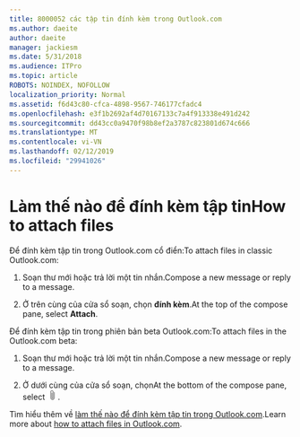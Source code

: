 ```yaml
---
title: 8000052 các tập tin đính kèm trong Outlook.com
ms.author: daeite
author: daeite
manager: jackiesm
ms.date: 5/31/2018
ms.audience: ITPro
ms.topic: article
ROBOTS: NOINDEX, NOFOLLOW
localization_priority: Normal
ms.assetid: f6d43c80-cfca-4898-9567-746177cfadc4
ms.openlocfilehash: e3f1b2692af4d70167133c7a4f913338e491d242
ms.sourcegitcommit: dd43cc0a9470f98b8ef2a3787c823801d674c666
ms.translationtype: MT
ms.contentlocale: vi-VN
ms.lasthandoff: 02/12/2019
ms.locfileid: "29941026"
---
```

# <a name="how-to-attach-files"></a><span data-ttu-id="6d72d-102">Làm thế nào để đính kèm tập tin</span><span class="sxs-lookup"><span data-stu-id="6d72d-102">How to attach files</span></span>

<span data-ttu-id="6d72d-103">Để đính kèm tập tin trong Outlook.com cổ điển:</span><span class="sxs-lookup"><span data-stu-id="6d72d-103">To attach files in classic Outlook.com:</span></span>
  
1. <span data-ttu-id="6d72d-104">Soạn thư mới hoặc trả lời một tin nhắn.</span><span class="sxs-lookup"><span data-stu-id="6d72d-104">Compose a new message or reply to a message.</span></span>
    
2. <span data-ttu-id="6d72d-105">Ở trên cùng của cửa sổ soạn, chọn **đính kèm**.</span><span class="sxs-lookup"><span data-stu-id="6d72d-105">At the top of the compose pane, select **Attach**.</span></span> 
    
<span data-ttu-id="6d72d-106">Để đính kèm tập tin trong phiên bản beta Outlook.com:</span><span class="sxs-lookup"><span data-stu-id="6d72d-106">To attach files in the Outlook.com beta:</span></span>
  
1. <span data-ttu-id="6d72d-107">Soạn thư mới hoặc trả lời một tin nhắn.</span><span class="sxs-lookup"><span data-stu-id="6d72d-107">Compose a new message or reply to a message.</span></span>
    
2. <span data-ttu-id="6d72d-108">Ở dưới cùng của cửa sổ soạn, chọn</span><span class="sxs-lookup"><span data-stu-id="6d72d-108">At the bottom of the compose pane, select</span></span> ![Đính kèm](media/da223d01-5fe6-448c-a3a3-e2b5262da4b9.png)<span data-ttu-id="6d72d-110">.</span><span class="sxs-lookup"><span data-stu-id="6d72d-110"></span></span>
    
<span data-ttu-id="6d72d-111">Tìm hiểu thêm về [làm thế nào để đính kèm tập tin trong Outlook.com](https://go.microsoft.com/fwlink/p/?linkid=2001702&amp;clcid=0x409).</span><span class="sxs-lookup"><span data-stu-id="6d72d-111">Learn more about [how to attach files in Outlook.com](https://go.microsoft.com/fwlink/p/?linkid=2001702&amp;clcid=0x409).</span></span>
  

